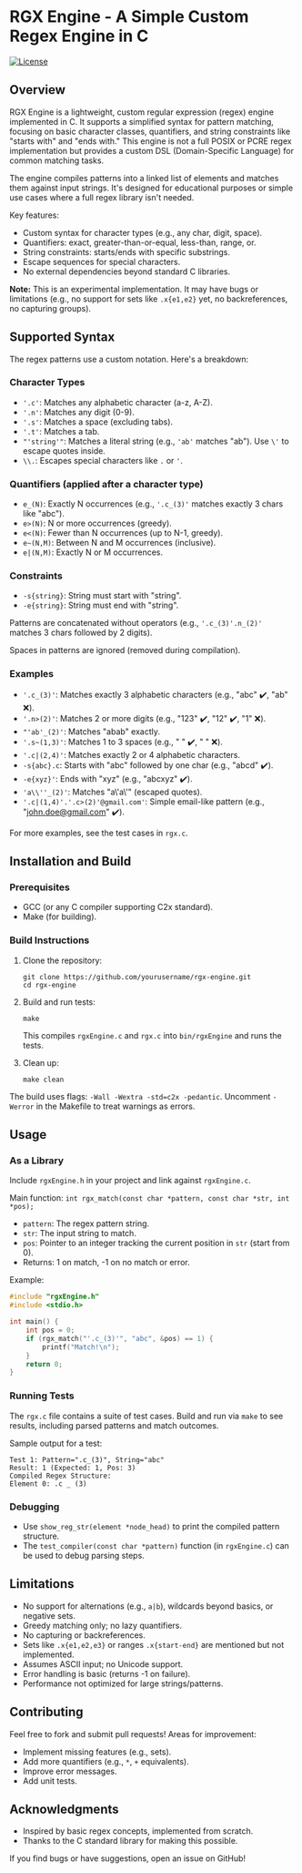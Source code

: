 # RGX Engine - A Simple Custom Regex Engine in C

[![License](https://img.shields.io/badge/license-MIT-blue.svg)](LICENSE)  


## Overview

RGX Engine is a lightweight, custom regular expression (regex) engine implemented in C. It supports a simplified syntax for pattern matching, focusing on basic character classes, quantifiers, and string constraints like "starts with" and "ends with." This engine is not a full POSIX or PCRE regex implementation but provides a custom DSL (Domain-Specific Language) for common matching tasks.

The engine compiles patterns into a linked list of elements and matches them against input strings. It's designed for educational purposes or simple use cases where a full regex library isn't needed.

Key features:
- Custom syntax for character types (e.g., any char, digit, space).
- Quantifiers: exact, greater-than-or-equal, less-than, range, or.
- String constraints: starts/ends with specific substrings.
- Escape sequences for special characters.
- No external dependencies beyond standard C libraries.

**Note:** This is an experimental implementation. It may have bugs or limitations (e.g., no support for sets like `.x{e1,e2}` yet, no backreferences, no capturing groups).

## Supported Syntax

The regex patterns use a custom notation. Here's a breakdown:

### Character Types
- `'.c'`: Matches any alphabetic character (a-z, A-Z).
- `'.n'`: Matches any digit (0-9).
- `'.s'`: Matches a space (excluding tabs).
- `'.t'`: Matches a tab.
- `"'string'"`: Matches a literal string (e.g., `'ab'` matches "ab"). Use `\'` to escape quotes inside.
- `\\.`: Escapes special characters like `.` or `'`.

### Quantifiers (applied after a character type)
- `e_(N)`: Exactly N occurrences (e.g., `'.c_(3)'` matches exactly 3 chars like "abc").
- `e>(N)`: N or more occurrences (greedy).
- `e<(N)`: Fewer than N occurrences (up to N-1, greedy).
- `e~(N,M)`: Between N and M occurrences (inclusive).
- `e|(N,M)`: Exactly N or M occurrences.

### Constraints
- `-s{string}`: String must start with "string".
- `-e{string}`: String must end with "string".

Patterns are concatenated without operators (e.g., `'.c_(3)'.n_(2)'` matches 3 chars followed by 2 digits).

Spaces in patterns are ignored (removed during compilation).

### Examples
- `'.c_(3)'`: Matches exactly 3 alphabetic characters (e.g., "abc" ✔️, "ab" ❌).
- `'.n>(2)'`: Matches 2 or more digits (e.g., "123" ✔️, "12" ✔️, "1" ❌).
- `"'ab'_(2)'`: Matches "abab" exactly.
- `'.s~(1,3)'`: Matches 1 to 3 spaces (e.g., "  " ✔️, "    " ❌).
- `'.c|(2,4)'`: Matches exactly 2 or 4 alphabetic characters.
- `-s{abc}.c`: Starts with "abc" followed by one char (e.g., "abcd" ✔️).
- `-e{xyz}'`: Ends with "xyz" (e.g., "abcxyz" ✔️).
- `'a\\''_(2)'`: Matches "a\\'a\\'" (escaped quotes).
- `'.c|(1,4)'.'.c>(2)'@gmail.com'`: Simple email-like pattern (e.g., "john.doe@gmail.com" ✔️).

For more examples, see the test cases in `rgx.c`.

## Installation and Build

### Prerequisites
- GCC (or any C compiler supporting C2x standard).
- Make (for building).

### Build Instructions
1. Clone the repository:
   ```
   git clone https://github.com/yourusername/rgx-engine.git
   cd rgx-engine
   ```
2. Build and run tests:
   ```
   make
   ```
   This compiles `rgxEngine.c` and `rgx.c` into `bin/rgxEngine` and runs the tests.

3. Clean up:
   ```
   make clean
   ```

The build uses flags: `-Wall -Wextra -std=c2x -pedantic`. Uncomment `-Werror` in the Makefile to treat warnings as errors.

## Usage

### As a Library
Include `rgxEngine.h` in your project and link against `rgxEngine.c`.

Main function: `int rgx_match(const char *pattern, const char *str, int *pos);`
- `pattern`: The regex pattern string.
- `str`: The input string to match.
- `pos`: Pointer to an integer tracking the current position in `str` (start from 0).
- Returns: 1 on match, -1 on no match or error.

Example:
```c
#include "rgxEngine.h"
#include <stdio.h>

int main() {
    int pos = 0;
    if (rgx_match("'.c_(3)'", "abc", &pos) == 1) {
        printf("Match!\n");
    }
    return 0;
}
```

### Running Tests
The `rgx.c` file contains a suite of test cases. Build and run via `make` to see results, including parsed patterns and match outcomes.

Sample output for a test:
```
Test 1: Pattern=".c_(3)", String="abc"
Result: 1 (Expected: 1, Pos: 3)
Compiled Regex Structure:
Element 0: .c _ (3)
```

### Debugging
- Use `show_reg_str(element *node_head)` to print the compiled pattern structure.
- The `test_compiler(const char *pattern)` function (in `rgxEngine.c`) can be used to debug parsing steps.

## Limitations
- No support for alternations (e.g., `a|b`), wildcards beyond basics, or negative sets.
- Greedy matching only; no lazy quantifiers.
- No capturing or backreferences.
- Sets like `.x{e1,e2,e3}` or ranges `.x{start-end}` are mentioned but not implemented.
- Assumes ASCII input; no Unicode support.
- Error handling is basic (returns -1 on failure).
- Performance not optimized for large strings/patterns.

## Contributing
Feel free to fork and submit pull requests! Areas for improvement:
- Implement missing features (e.g., sets).
- Add more quantifiers (e.g., `*`, `+` equivalents).
- Improve error messages.
- Add unit tests.

## Acknowledgments
- Inspired by basic regex concepts, implemented from scratch.
- Thanks to the C standard library for making this possible.

If you find bugs or have suggestions, open an issue on GitHub!
